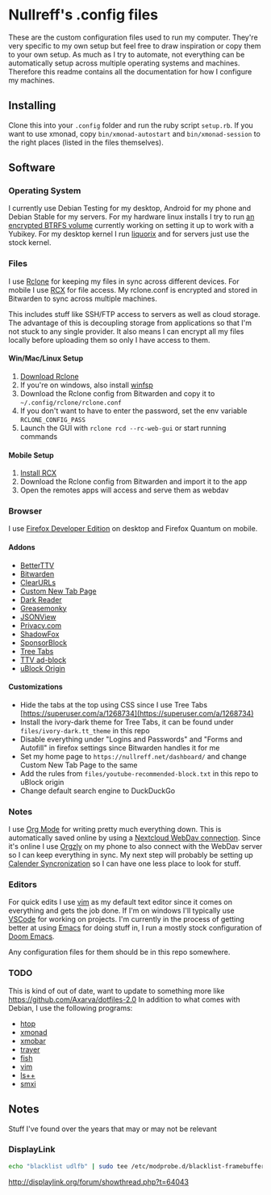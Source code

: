 Nullreff's .config files
========================

These are the custom configuration files used to run my computer.
They're very specific to my own setup but feel free to draw inspiration or copy them to your own setup.
As much as I try to automate, not everything can be automatically setup across multiple operating systems and machines.
Therefore this readme contains all the documentation for how I configure my machines.

Installing
----------

Clone this into your `.config` folder and run the ruby script `setup.rb`.
If you want to use xmonad, copy `bin/xmonad-autostart` and `bin/xmonad-session` to the right places (listed in the files themselves).

Software
--------

### Operating System

I currently use Debian Testing for my desktop, Android for my phone and Debian Stable for my servers.
For my hardware linux installs I try to run [an encrypted BTRFS volume](https://www.paritybit.ca/blog/debian-with-btrfs)
currently working on setting it up to work with a Yubikey.
For my desktop kernel I run [liquorix](http://liquorix.net/) and for servers just use the stock kernel.

### Files

I use [Rclone](https://rclone.org/) for keeping my files in sync across different devices.
For mobile I use [RCX](https://github.com/x0b/rcx) for file access.
My rclone.conf is encrypted and stored in Bitwarden to sync across multiple machines.

This includes stuff like SSH/FTP access to servers as well as cloud storage.
The advantage of this is decoupling storage from applications so that I'm not stuck to any single provider.
It also means I can encrypt all my files locally before uploading them so only I have access to them.

#### Win/Mac/Linux Setup

1. [Download Rclone](https://rclone.org/downloads/) 
2. If you're on windows, also install [winfsp](https://github.com/billziss-gh/winfsp/releases)
3. Download the Rclone config from Bitwarden and copy it to `~/.config/rclone/rclone.conf`
4. If you don't want to have to enter the password, set the env variable `RCLONE_CONFIG_PASS`
5. Launch the GUI with `rclone rcd --rc-web-gui` or start running commands

#### Mobile Setup

1. [Install RCX](https://f-droid.org/en/packages/io.github.x0b.rcx/)
2. Download the Rclone config from Bitwarden and import it to the app
3. Open the remotes apps will access and serve them as webdav

### Browser

I use [Firefox Developer Edition](https://www.mozilla.org/en-US/firefox/developer/) on desktop and Firefox Quantum on mobile.

#### Addons

* [BetterTTV](https://addons.mozilla.org/en-US/firefox/addon/betterttv/)
* [Bitwarden](https://addons.mozilla.org/en-US/firefox/addon/bitwarden-password-manager/)
* [ClearURLs](https://addons.mozilla.org/en-US/firefox/addon/clearurls/)
* [Custom New Tab Page](https://addons.mozilla.org/en-US/firefox/addon/custom-new-tab-page/)
* [Dark Reader](https://addons.mozilla.org/en-US/firefox/addon/darkreader/)
* [Greasemonky](https://addons.mozilla.org/en-US/firefox/addon/greasemonkey/)
* [JSONView](https://addons.mozilla.org/en-US/firefox/addon/jsonview/)
* [Privacy.com](https://addons.mozilla.org/en-US/firefox/addon/pay-by-privacy-com/)
* [ShadowFox](https://overdodactyl.github.io/ShadowFox/)
* [SponsorBlock](https://addons.mozilla.org/en-US/firefox/addon/sponsorblock/)
* [Tree Tabs](https://addons.mozilla.org/en-US/firefox/addon/tree-tabs/)
* [TTV ad-block](https://addons.mozilla.org/en-US/firefox/addon/ttv-adblock/)
* [uBlock Origin](https://addons.mozilla.org/en-US/firefox/addon/ublock-origin/)

#### Customizations

* Hide the tabs at the top using CSS since I use Tree Tabs [https://superuser.com/a/1268734](https://superuser.com/a/1268734)
* Install the ivory-dark theme for Tree Tabs, it can be found under `files/ivory-dark.tt_theme` in this repo
* Disable everything under "Logins and Passwords" and "Forms and Autofill" in firefox settings since Bitwarden handles it for me
* Set my home page to `https://nullreff.net/dashboard/` and change Custom New Tab Page to the same
* Add the rules from `files/youtube-recommended-block.txt` in this repo to uBlock origin
* Change default search engine to DuckDuckGo

### Notes

I use [Org Mode](https://orgmode.org/) for writing pretty much everything down.
This is automatically saved online by using a [Nextcloud WebDav connection](https://docs.nextcloud.com/server/20/user_manual/en/files/access_webdav.html#creating-webdav-mounts-on-the-linux-command-line).
Since it's online I use [Orgzly](http://www.orgzly.com/) on my phone to also connect with the WebDav server so I can keep everything in sync.
My next step will probably be setting up [Calender Syncronization](https://orgmode.org/worg/org-tutorials/org-google-sync.html) so I can have one less place to look for stuff.

### Editors

For quick edits I use [vim](https://www.vim.org/) as my default text editor since it comes on everything and gets the job done.
If I'm on windows I'll typically use [VSCode](https://code.visualstudio.com/) for working on projects.
I'm currently in the process of getting better at using [Emacs](https://www.gnu.org/software/emacs/) for doing stuff in,
I run a mostly stock configuration of [Doom Emacs](https://github.com/hlissner/doom-emacs).

Any configuration files for them should be in this repo somewhere.

### TODO

This is kind of out of date, want to update to something more like https://github.com/Axarva/dotfiles-2.0
In addition to what comes with Debian, I use the following programs:

* [htop](https://htop.dev/)
* [xmonad](http://xmonad.org/)
* [xmobar](http://projects.haskell.org/xmobar/)
* [trayer](http://www.ohloh.net/p/trayer)
* [fish](http://fishshell.com/)
* [vim](http://www.vim.org/)
* [ls++](https://github.com/trapd00r/ls--)
* [smxi](https://smxi.org/)

Notes
-----

Stuff I've found over the years that may or may not be relevant

### DisplayLink

~~~bash
echo "blacklist udlfb" | sudo tee /etc/modprobe.d/blacklist-framebuffer.conf
~~~

http://displaylink.org/forum/showthread.php?t=64043
